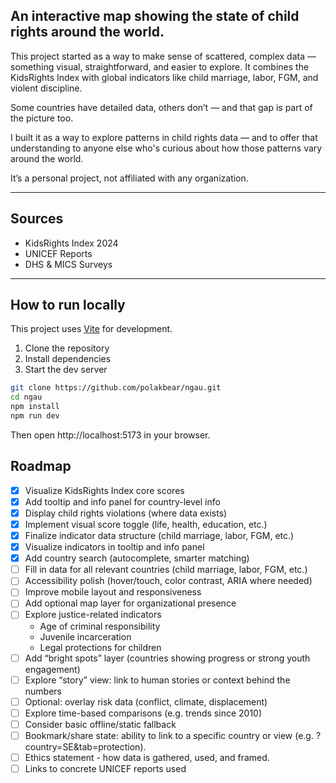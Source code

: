 ## An interactive map showing the state of child rights around the world.

This project started as a way to make sense of scattered, complex data — something visual, straightforward, and easier to explore. It combines the KidsRights Index with global indicators like child marriage, labor, FGM, and violent discipline.

Some countries have detailed data, others don’t — and that gap is part of the picture too.

I built it as a way to explore patterns in child rights data — and to offer that understanding to anyone else who's curious about how those patterns vary around the world.

It’s a personal project, not affiliated with any organization.

---

## Sources

- KidsRights Index 2024
- UNICEF Reports
- DHS & MICS Surveys

---

## How to run locally

This project uses [Vite](https://vitejs.dev/) for development.

1. Clone the repository
2. Install dependencies
3. Start the dev server

```bash
git clone https://github.com/polakbear/ngau.git
cd ngau
npm install
npm run dev
```

Then open http://localhost:5173 in your browser.

## Roadmap

- [x] Visualize KidsRights Index core scores
- [x] Add tooltip and info panel for country-level info
- [x] Display child rights violations (where data exists)
- [x] Implement visual score toggle (life, health, education, etc.)
- [x] Finalize indicator data structure (child marriage, labor, FGM, etc.)
- [x] Visualize indicators in tooltip and info panel
- [x] Add country search (autocomplete, smarter matching)
- [ ] Fill in data for all relevant countries (child marriage, labor, FGM, etc.)
- [ ] Accessibility polish (hover/touch, color contrast, ARIA where needed)
- [ ] Improve mobile layout and responsiveness
- [ ] Add optional map layer for organizational presence
- [ ] Explore justice-related indicators
  - Age of criminal responsibility
  - Juvenile incarceration
  - Legal protections for children
- [ ] Add “bright spots” layer (countries showing progress or strong youth engagement)
- [ ] Explore “story” view: link to human stories or context behind the numbers
- [ ] Optional: overlay risk data (conflict, climate, displacement)
- [ ] Explore time-based comparisons (e.g. trends since 2010)
- [ ] Consider basic offline/static fallback
- [ ] Bookmark/share state: ability to link to a specific country or view (e.g. ?country=SE&tab=protection).
- [ ] Ethics statement - how data is gathered, used, and framed.
- [ ] Links to concrete UNICEF reports used
